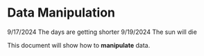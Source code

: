 Data Manipulation
================

9/17/2024 The days are getting shorter 9/19/2024 The sun will die

This document will show how to **manipulate** data.
